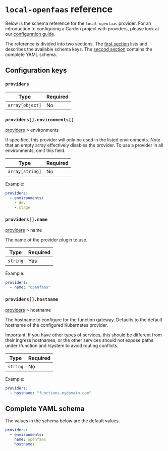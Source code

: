 # `local-openfaas` reference

Below is the schema reference for the `local-openfaas` provider. For an introduction to configuring a Garden project with providers, please look at our [configuration guide](../../using-garden/configuration-files.md).

The reference is divided into two sections. The [first section](#configuration-keys) lists and describes the available schema keys. The [second section](#complete-yaml-schema) contains the complete YAML schema.

## Configuration keys

### `providers`

| Type | Required |
| ---- | -------- |
| `array[object]` | No

### `providers[].environments[]`

[providers](#providers) > environments

If specified, this provider will only be used in the listed environments. Note that an empty array effectively disables the provider. To use a provider in all environments, omit this field.

| Type | Required |
| ---- | -------- |
| `array[string]` | No

Example:

```yaml
providers:
  - environments:
    - dev
    - stage
```

### `providers[].name`

[providers](#providers) > name

The name of the provider plugin to use.

| Type | Required |
| ---- | -------- |
| `string` | Yes

Example:

```yaml
providers:
  - name: "openfaas"
```

### `providers[].hostname`

[providers](#providers) > hostname

The hostname to configure for the function gateway.
Defaults to the default hostname of the configured Kubernetes provider.

Important: If you have other types of services, this should be different from their ingress hostnames,
or the other services should not expose paths under /function and /system to avoid routing conflicts.

| Type | Required |
| ---- | -------- |
| `string` | No

Example:

```yaml
providers:
  - hostname: "functions.mydomain.com"
```


## Complete YAML schema

The values in the schema below are the default values.

```yaml
providers:
  - environments:
    name: openfaas
    hostname:
```
